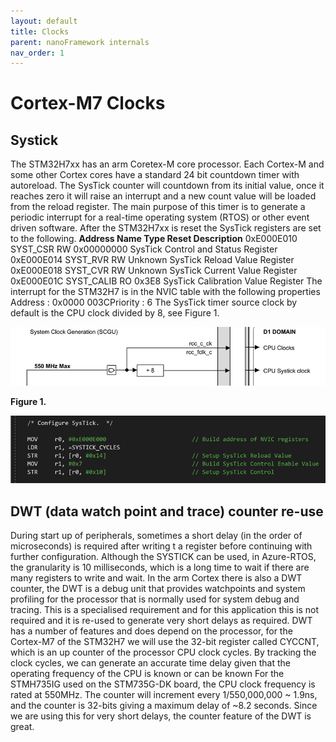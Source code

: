 ```yaml
---
layout: default
title: Clocks
parent: nanoFramework internals
nav_order: 1
---
```


# Cortex-M7 Clocks

## Systick

 The STM32H7xx has an arm Coretex-M core processor. Each Cortex-M and some other Cortex cores have a standard 24 bit countdown timer with autoreload. The SysTick counter will countdown from its initial value, once it reaches zero it will raise an interrupt and a new count value will be loaded from the reload register. The main purpose of this timer is to generate a periodic interrupt for a real-time operating system (RTOS) or other event driven software. After the STM32H7xx is reset the SysTick registers are set to the following. **Address Name Type Reset Description** 0xE000E010 SYST_CSR RW 0x00000000 SysTick Control and Status Register 0xE000E014 SYST_RVR RW Unknown SysTick Reload Value Register 0xE000E018 SYST_CVR RW Unknown SysTick Current Value Register 0xE000E01C SYST_CALIB RO 0x3E8 SysTick Calibration Value Register The interrupt for the STM32H7 is in the NVIC table with the following properties Address : 0x0000 003CPriority : 6 The SysTick timer source clock by default is the CPU clock divided by 8, see Figure 1.

![img](assets/clip_image002-1687182875730-54.png)



**Figure 1.**

![img](assets/clip_image004-1687182875730-55.png)

## DWT (data watch point and trace) counter re-use

During start up of peripherals, sometimes a short delay (in the order of microseconds) is required after writing t a register before continuing with further configuration. Although the SYSTICK can be used, in Azure-RTOS, the granularity is 10 milliseconds, which is a long time to wait if there are many registers to write and wait. In the arm Cortex there is also a DWT counter, the DWT is a debug unit that provides watchpoints and system profiling for the processor that is normally used for system debug and tracing. This is a specialised requirement and for this application this is not required and it is re-used to generate very short delays as required. DWT has a number of features and does depend on the processor, for the Cortex-M7 of the STM32H7 we will use the 32-bit register called CYCCNT, which is an up counter of the processor CPU clock cycles. By tracking the clock cycles, we can generate an accurate time delay given that the operating frequency of the CPU is known or can be known For the STMH735IG used on the STM735G-DK board, the CPU clock frequency is rated at 550MHz. The counter will increment every 1/550,000,000 ~ 1.9ns, and the counter is 32-bits giving a maximum delay of ~8.2 seconds. Since we are using this for very short delays, the counter feature of the DWT is great. 